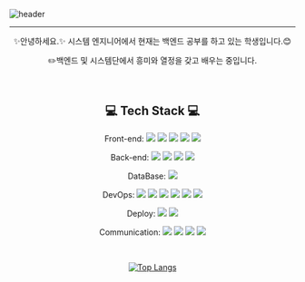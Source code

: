 ![header](https://capsule-render.vercel.app/api?type=rect&height=300&color=gradient&text=안녕하세요😃%20-nl-백엔드%20개발자,-nl-유예진입니다.&descAlign=34&descAlignY=45&fontAlign=50&fontAlignY=26&animation=twinkling)

<hr>

<div align=center>
✨안녕하세요.✨ 시스템 엔지니어에서 현재는 백엔드 공부를 하고 있는 학생입니다.😊

✏️백엔드 및 시스템단에서 흥미와 열정을 갖고 배우는 중입니다.  

<br>


## :computer: Tech Stack :computer:

Front-end: 
  <img src="https://img.shields.io/badge/HTML5-E34F26?style=flat&logo=html5&logoColor=white"/>
  <img src="https://img.shields.io/badge/CSS-1572b6?style=flat&logo=css3&logoColor=white"/>
  <img src="https://img.shields.io/badge/JavaScript-F7DF1E?style=flat&logo=javascript&logoColor=333333"/>
  <img src="https://img.shields.io/badge/React-B4CA65?style=flat&logo=react&logoColor=white"/>
  <img src="https://img.shields.io/badge/Typescript-3178C6?style=flat&logo=Typescript&logoColor=white"/>



Back-end:
  <img src="https://img.shields.io/badge/Node.js-5fa04e?style=flat&logo=Node.js&logoColor=white"/>
  <img src="https://img.shields.io/badge/Jsp-52b0e7?style=flat&logo=jsp&logoColor=white"/>
  <img src="https://img.shields.io/badge/Servlet-FD5750?style=flat&logo=servlet&logoColor=white"/>
  <img src="https://img.shields.io/badge/express-000000?style=flat&logo=express&logoColor=white">

DataBase: <img src="https://img.shields.io/badge/MySQL-4479A1?style=flat&logo=MySQL&logoColor=white"/>

 
  
DevOps:
  <img src="https://img.shields.io/badge/linux-FCC624?style=flat&logo=linux&logoColor=black"> 
  <img src="https://img.shields.io/badge/Docker-2496ED?style=flat&logo=Docker&logoColor=white"/>
  <img src="https://img.shields.io/badge/Kubernetes-2496ED?style=flat&logo=Kubernetes&logoColor=white"/>
  <img src="https://img.shields.io/badge/Python-3776AB?style=flat&logo=Python&logoColor=white"/>
  <img src="https://img.shields.io/badge/Argo-EF7B4D?style=flat&logo=Argo&logoColor=white"/>
  <img src="https://img.shields.io/badge/AWS-232F3E?style=flat&logo=AWS&logoColor=white"/>

Deploy:
  <img src="https://img.shields.io/badge/Naver Cloud Platform-03c75a?style=flat&logo=naver&logoColor=white"/>
  <img src="https://img.shields.io/badge/Apache-d22128?style=flat&logo=apache&logoColor=white"/>

Communication: 
  <img src="https://img.shields.io/badge/Slack-4a154b?style=flat&logo=slack&logoColor=white"/>
  <img src="https://img.shields.io/badge/Confluence-172B4D?style=flat&logo=confluence&logoColor=white"/>
  <img src="https://img.shields.io/badge/Jira-0052CC?style=flat&logo=Jira&logoColor=white"/>
  <img src="https://img.shields.io/badge/Gitlab-FC6D26?style=flat&logo=gitlab&logoColor=white"/>

<br>

<!-- ![Anurag's GitHub stats](https://github-readme-stats.vercel.app/api?username=yjyoo6831&hide=contribs,prs,stars,issues&theme=synthwave) -->

[![Top Langs](https://github-readme-stats.vercel.app/api/top-langs/?username=anuraghazra)](https://github.com/anuraghazra/github-readme-stats)
